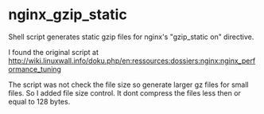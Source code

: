 # nginx_gzip_static
Shell script generates static gzip files for nginx's "gzip_static on" directive.

I found the original script at
   http://wiki.linuxwall.info/doku.php/en:ressources:dossiers:nginx:nginx_performance_tuning

The script was not check the file size so generate larger gz files for small files. So I added file size control. It dont compress the files less then or equal to 128 bytes. 
